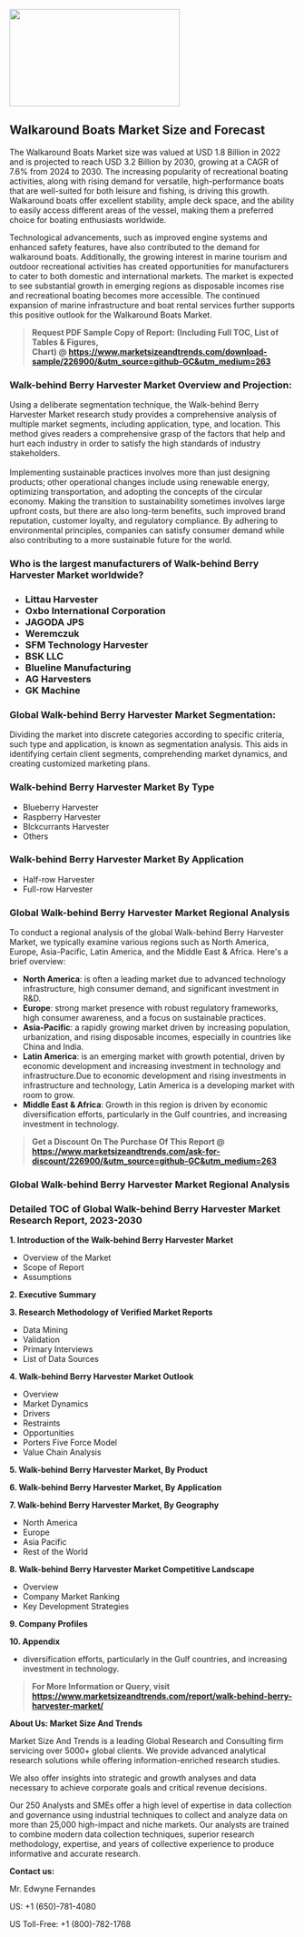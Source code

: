 <p><img class="alignnone size-medium wp-image-20088" src="https://ffe5etoiles.com/wp-content/uploads/2024/12/MST1-300x171.png" alt="" width="300" height="171" /></p><h2>Walkaround Boats Market Size and Forecast</h2><p>The Walkaround Boats Market size was valued at USD 1.8 Billion in 2022 and is projected to reach USD 3.2 Billion by 2030, growing at a CAGR of 7.6% from 2024 to 2030. The increasing popularity of recreational boating activities, along with rising demand for versatile, high-performance boats that are well-suited for both leisure and fishing, is driving this growth. Walkaround boats offer excellent stability, ample deck space, and the ability to easily access different areas of the vessel, making them a preferred choice for boating enthusiasts worldwide.</p><p>Technological advancements, such as improved engine systems and enhanced safety features, have also contributed to the demand for walkaround boats. Additionally, the growing interest in marine tourism and outdoor recreational activities has created opportunities for manufacturers to cater to both domestic and international markets. The market is expected to see substantial growth in emerging regions as disposable incomes rise and recreational boating becomes more accessible. The continued expansion of marine infrastructure and boat rental services further supports this positive outlook for the Walkaround Boats Market.</p></p><blockquote id="" class=""><strong>Request PDF Sample Copy of Report: (Including Full TOC, List of Tables &amp; Figures, Chart)&nbsp;@&nbsp;<strong><a href="https://www.marketsizeandtrends.com/download-sample/226900/&utm_source=github-GC&utm_medium=263" target="_blank">https://www.marketsizeandtrends.com/download-sample/226900/&utm_source=github-GC&utm_medium=263</a></strong></strong></blockquote><h3 id="" class="">Walk-behind Berry Harvester Market&nbsp;Overview and Projection:</h3><p id="" class="">Using a deliberate segmentation technique, the Walk-behind Berry Harvester Market research study provides a comprehensive analysis of multiple market segments, including application, type, and location. This method gives readers a comprehensive grasp of the factors that help and hurt each industry in order to satisfy the high standards of industry stakeholders. <br /> <br />Implementing sustainable practices involves more than just designing products; other operational changes include using renewable energy, optimizing transportation, and adopting the concepts of the circular economy. Making the transition to sustainability sometimes involves large upfront costs, but there are also long-term benefits, such improved brand reputation, customer loyalty, and regulatory compliance. By adhering to environmental principles, companies can satisfy consumer demand while also contributing to a more sustainable future for the world.</p><h3 id="" class="">Who is the largest manufacturers of&nbsp;Walk-behind Berry Harvester Market worldwide?</h3><h3 class=""><p><ul><li>Littau Harvester </li><li> Oxbo International Corporation </li><li> JAGODA JPS </li><li> Weremczuk </li><li> SFM Technology Harvester </li><li> BSK LLC </li><li> Blueline Manufacturing </li><li> AG Harvesters </li><li> GK Machine</li></ul></p></h3><h3 id="" class="">Global&nbsp;Walk-behind Berry Harvester Market Segmentation:</h3><p id="" class="">Dividing the market into discrete categories according to specific criteria, such type and application, is known as segmentation analysis. This aids in identifying certain client segments, comprehending market dynamics, and creating customized marketing plans.</p><h3 id="" class="">Walk-behind Berry Harvester Market&nbsp;By Type</h3><p><p><ul><li>Blueberry Harvester</li><li> Raspberry Harvester</li><li> Blckcurrants Harvester</li><li> Others</p></li></ul></p></p><h3 id="" class="">Walk-behind Berry Harvester Market&nbsp;By Application</h3><p class=""><p><ul><li>Half-row Harvester</li><li> Full-row Harvester</li></ul></p></p><h3 id="" class="">Global Walk-behind Berry Harvester Market Regional Analysis</h3><p id="" class="">To conduct a regional analysis of the global Walk-behind Berry Harvester Market, we typically examine various regions such as North America, Europe, Asia-Pacific, Latin America, and the Middle East &amp; Africa. Here's a brief overview:</p><ul><li><strong>North America</strong>: is often a leading market due to advanced technology infrastructure, high consumer demand, and significant investment in R&amp;D.</li><li><strong>Europe</strong>: strong market presence with robust regulatory frameworks, high consumer awareness, and a focus on sustainable practices.</li><li><strong>Asia-Pacific</strong>: a rapidly growing market driven by increasing population, urbanization, and rising disposable incomes, especially in countries like China and India.</li><li><strong>Latin America</strong>: is an emerging market with growth potential, driven by economic development and increasing investment in technology and infrastructure.Due to economic development and rising investments in infrastructure and technology, Latin America is a developing market with room to grow.</li><li><strong>Middle East &amp; Africa</strong>: Growth in this region is driven by economic diversification efforts, particularly in the Gulf countries, and increasing investment in technology.</li></ul><blockquote id="" class=""><strong>Get a Discount On The Purchase Of This Report @ <strong><a href="https://www.marketsizeandtrends.com/ask-for-discount/226900/&utm_source=github-GC&utm_medium=263" target="_blank">https://www.marketsizeandtrends.com/ask-for-discount/226900/&utm_source=github-GC&utm_medium=263</a></strong></strong></blockquote><h3 id="" class="">Global Walk-behind Berry Harvester Market Regional Analysis</h3><h3 id="" class="">Detailed TOC of Global Walk-behind Berry Harvester Market Research Report, 2023-2030</h3><p id="" class=""><strong>1. Introduction of the Walk-behind Berry Harvester Market</strong></p><ul><li>Overview of the Market</li><li>Scope of Report</li><li>Assumptions</li></ul><p id="" class=""><strong>2. Executive Summary</strong></p><p id="" class=""><strong>3. Research Methodology of Verified Market Reports</strong></p><ul><li>Data Mining</li><li>Validation</li><li>Primary Interviews</li><li>List of Data Sources</li></ul><p id="" class=""><strong>4. Walk-behind Berry Harvester Market Outlook</strong></p><ul><li>Overview</li><li>Market Dynamics</li><li>Drivers</li><li>Restraints</li><li>Opportunities</li><li>Porters Five Force Model</li><li>Value Chain Analysis</li></ul><p id="" class=""><strong>5. Walk-behind Berry Harvester Market, By Product</strong></p><p id="" class=""><strong>6. Walk-behind Berry Harvester Market, By Application</strong></p><p id="" class=""><strong>7. Walk-behind Berry Harvester Market, By Geography</strong></p><ul><li>North America</li><li>Europe</li><li>Asia Pacific</li><li>Rest of the World</li></ul><p id="" class=""><strong>8. Walk-behind Berry Harvester Market Competitive Landscape</strong></p><ul><li>Overview</li><li>Company Market Ranking</li><li>Key Development Strategies</li></ul><p id="" class=""><strong>9. Company Profiles</strong></p><p id="" class=""><strong>10. Appendix</strong></p><ul><li>diversification efforts, particularly in the Gulf countries, and increasing investment in technology.</li></ul><blockquote id="" class=""><strong>For More Information or Query, visit <strong><strong><a href="https://www.marketsizeandtrends.com/report/walk-behind-berry-harvester-market/" target="_blank">https://www.marketsizeandtrends.com/report/walk-behind-berry-harvester-market/</a></strong></strong></strong></blockquote><p id="" class=""><strong>About Us: Market Size And Trends</strong></p><p id="" class="">Market Size And Trends is a leading Global Research and Consulting firm servicing over 5000+ global clients. We provide advanced analytical research solutions while offering information-enriched research studies.</p><p id="" class="">We also offer insights into strategic and growth analyses and data necessary to achieve corporate goals and critical revenue decisions.</p><p id="" class="">Our 250 Analysts and SMEs offer a high level of expertise in data collection and governance using industrial techniques to collect and analyze data on more than 25,000 high-impact and niche markets. Our analysts are trained to combine modern data collection techniques, superior research methodology, expertise, and years of collective experience to produce informative and accurate research.</p><p id="" class=""><strong>Contact us:</strong></p><p id="" class="">Mr. Edwyne Fernandes</p><p id="" class="">US: +1 (650)-781-4080</p><p id="" class="">US Toll-Free: +1 (800)-782-1768</p>
